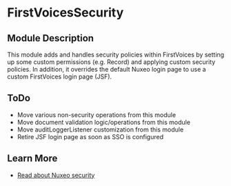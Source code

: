 # FirstVoicesSecurity

## Module Description
This module adds and handles security policies within FirstVoices by setting up some custom permissions (e.g. Record) and applying custom security policies.
In addition, it overrides the default Nuxeo login page to use a custom FirstVoices login page (JSF).

## ToDo
* Move various non-security operations from this module
* Move document validation logic/operations from this module
* Move auditLoggerListener customization from this module
* Retire JSF login page as soon as SSO is configured

## Learn More

* [Read about Nuxeo security](https://doc.nuxeo.com/nxdoc/security/)
